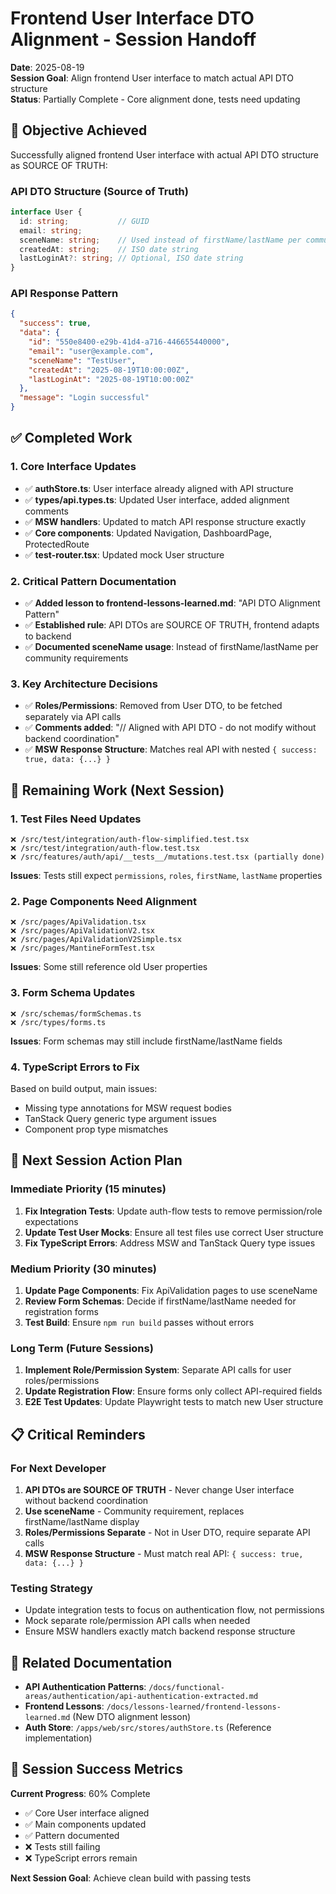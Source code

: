 # Frontend User Interface DTO Alignment - Session Handoff

**Date**: 2025-08-19  
**Session Goal**: Align frontend User interface to match actual API DTO structure  
**Status**: Partially Complete - Core alignment done, tests need updating

## 🎯 Objective Achieved

Successfully aligned frontend User interface with actual API DTO structure as SOURCE OF TRUTH:

### API DTO Structure (Source of Truth)
```typescript
interface User {
  id: string;           // GUID
  email: string;
  sceneName: string;    // Used instead of firstName/lastName per community requirements
  createdAt: string;    // ISO date string
  lastLoginAt?: string; // Optional, ISO date string
}
```

### API Response Pattern
```json
{
  "success": true,
  "data": {
    "id": "550e8400-e29b-41d4-a716-446655440000",
    "email": "user@example.com",
    "sceneName": "TestUser",
    "createdAt": "2025-08-19T10:00:00Z",
    "lastLoginAt": "2025-08-19T10:00:00Z"
  },
  "message": "Login successful"
}
```

## ✅ Completed Work

### 1. Core Interface Updates
- ✅ **authStore.ts**: User interface already aligned with API structure
- ✅ **types/api.types.ts**: Updated User interface, added alignment comments
- ✅ **MSW handlers**: Updated to match API response structure exactly
- ✅ **Core components**: Updated Navigation, DashboardPage, ProtectedRoute
- ✅ **test-router.tsx**: Updated mock User structure

### 2. Critical Pattern Documentation
- ✅ **Added lesson to frontend-lessons-learned.md**: "API DTO Alignment Pattern"
- ✅ **Established rule**: API DTOs are SOURCE OF TRUTH, frontend adapts to backend
- ✅ **Documented sceneName usage**: Instead of firstName/lastName per community requirements

### 3. Key Architecture Decisions
- ✅ **Roles/Permissions**: Removed from User DTO, to be fetched separately via API calls
- ✅ **Comments added**: "// Aligned with API DTO - do not modify without backend coordination"
- ✅ **MSW Response Structure**: Matches real API with nested `{ success: true, data: {...} }`

## 🚧 Remaining Work (Next Session)

### 1. Test Files Need Updates
```
❌ /src/test/integration/auth-flow-simplified.test.tsx
❌ /src/test/integration/auth-flow.test.tsx
❌ /src/features/auth/api/__tests__/mutations.test.tsx (partially done)
```

**Issues**: Tests still expect `permissions`, `roles`, `firstName`, `lastName` properties

### 2. Page Components Need Alignment
```
❌ /src/pages/ApiValidation.tsx
❌ /src/pages/ApiValidationV2.tsx  
❌ /src/pages/ApiValidationV2Simple.tsx
❌ /src/pages/MantineFormTest.tsx
```

**Issues**: Some still reference old User properties

### 3. Form Schema Updates
```
❌ /src/schemas/formSchemas.ts
❌ /src/types/forms.ts
```

**Issues**: Form schemas may still include firstName/lastName fields

### 4. TypeScript Errors to Fix
Based on build output, main issues:
- Missing type annotations for MSW request bodies
- TanStack Query generic type argument issues  
- Component prop type mismatches

## 🔧 Next Session Action Plan

### Immediate Priority (15 minutes)
1. **Fix Integration Tests**: Update auth-flow tests to remove permission/role expectations
2. **Update Test User Mocks**: Ensure all test files use correct User structure
3. **Fix TypeScript Errors**: Address MSW and TanStack Query type issues

### Medium Priority (30 minutes)  
1. **Update Page Components**: Fix ApiValidation pages to use sceneName
2. **Review Form Schemas**: Decide if firstName/lastName needed for registration forms
3. **Test Build**: Ensure `npm run build` passes without errors

### Long Term (Future Sessions)
1. **Implement Role/Permission System**: Separate API calls for user roles/permissions
2. **Update Registration Flow**: Ensure forms only collect API-required fields
3. **E2E Test Updates**: Update Playwright tests to match new User structure

## 📋 Critical Reminders

### For Next Developer
1. **API DTOs are SOURCE OF TRUTH** - Never change User interface without backend coordination
2. **Use sceneName** - Community requirement, replaces firstName/lastName display
3. **Roles/Permissions Separate** - Not in User DTO, require separate API calls
4. **MSW Response Structure** - Must match real API: `{ success: true, data: {...} }`

### Testing Strategy
- Update integration tests to focus on authentication flow, not permissions
- Mock separate role/permission API calls when needed
- Ensure MSW handlers exactly match backend response structure

## 🔗 Related Documentation

- **API Authentication Patterns**: `/docs/functional-areas/authentication/api-authentication-extracted.md`
- **Frontend Lessons**: `/docs/lessons-learned/frontend-lessons-learned.md` (New DTO alignment lesson)
- **Auth Store**: `/apps/web/src/stores/authStore.ts` (Reference implementation)

## 🎯 Session Success Metrics

**Current Progress**: 60% Complete
- ✅ Core User interface aligned
- ✅ Main components updated  
- ✅ Pattern documented
- ❌ Tests still failing
- ❌ TypeScript errors remain

**Next Session Goal**: Achieve clean build with passing tests